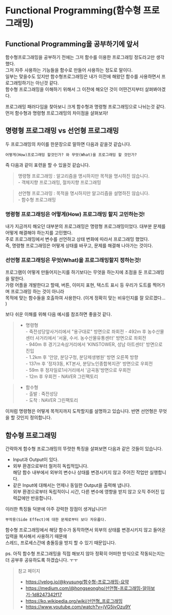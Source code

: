 # Functional Programming(함수형 프로그래밍)

## Functional Programming을 공부하기에 앞서

함수형프로그래밍을 공부하기 전에는 그저 함수를 이용한 프로그래밍 정도라고만 생각했다.  
그저 자주 사용하는 기능들을 함수로 만들어 사용하는 정도로 말이다.  
일부는 맞을수도 있지만 함수형프로그래밍은 내가 이전에 해왔던 함수를 사용하면서 프로그래밍하기는 아닌것 같다.  
함수형 프로그래밍을 이해하기 위해서 그 이전에 해오던 것이 어떤건지부터 살펴봐야겠다.  
  

프로그래밍 패러다임을 찾아보니 크게 함수형과 명령형 프로그래밍으로 나뉘는것 같다.  
먼저 함수형과 명령형 프로그래밍의 차이점을 살펴보자! 

## 명령형 프로그래밍 vs 선언형 프로그래밍  

두 프로그래밍의 차이를 한문장으로 말하면 다음과 같을것 같습니다.  

    어떻게(How)프로그래밍 할것인가? 와 무엇(What)을 프로그래밍 할 것인가?

즉 다음과 같이 표련을 할 수 있을것 같습니다. 

>   명령형 프로그래밍 : 알고리즘을 명시하지만 목적을 명시하진 않습니다.    
    - 객체지향 프로그래밍, 절차지향 프로그래밍

> 선언형 프로그랴밍 : 목적을 명시하지만 알고리즘을 설명하진 않습니다.   
    - 함수형 프로그래밍


### 명령형 프로그래밍은 어떻게(How) 프로그래밍 할지 고민하는것!  

내가 지금까지 해오던 대부분의 프로그래밍은 명령형 프로그래밍이었다. 대부분 문제를 어떻게 해결해야 하는지를 고민했다.  
주로 프로그래밍에서 변수를 선언하고 상태 변화에 따라서 프로그래밍 했었다.  
즉, 명령형 프로그래밍은 어떻게 상태를 바꾸고, 문제를 해결해 나아가는 것이다.

### 선언형 프로그래밍은 무엇(What)을  프로그래밍할지 정하는것!

프로그램이 어떻게 만들어지는지를 하기보다는 무엇을 하는지에 초점을 둔 프로그래밍을 말한다.  
가령 어플을 개발한다고 할때, 버튼, 이미지 표현, 텍스트 표시 등 우리가 도트를 찍어가며 프로그래밍 하는 것이 아니라  
목적에 맞는 함수들을 호출하여 사용한다. (이게 정확히 맞는 비유인지를 잘 모르겠다... )

보다 쉬운 이해를 위해 다음 예시를 참조하면 좋을것 같다.  

> - 명령형   
    - 죽전성당앞사거리에서 "용구대로" 방면으로 좌회전
    - 492m 후 농수산물센터 사거리에서 '서울, 수서. 농수산물유통센터' 방면으로 좌회전   
    - 940m 후 경기고속삼거리에서 'KINSTOWER, 성남 아트센터' 방면으로 진입   
    - 1.2km 후 '안양, 분당구청, 분당제생병원' 방면 오른쪽 방향   
    - 137m 후 '정자3동, KT본사, 분당노인종합복지관' 방면으로 우회전   
    - 59m 후 정자일로1사거리에서 '금곡동'방면으로 우회전  
    - 12m 후 우회전
    - NAVER 그린팩토리

> - 함수형   
    - 출발 : 죽전성당  
    - 도착 : NAVER 그린팩토리

이처럼 명령형은 어떻게 목적지까지 도착할지를 설명하고 있습니다. 반면 선언형은 무엇을 할 갓인지 정의합니다.   

## 함수형 프로그래밍

간략하게 함수형 프로그래밍의 뚜렷한 특징을 살펴보면 다음과 같은 것들이 있습니다.

- Input과 Output이 있다.   
- 외부 환경으로부터 철저히 독립적입니다.  
    해당 함수 내부에서 외부의 변수나 상태를 변경시키지 않고 주어진 작업만 실행합니다.
- 같은 Input에 대해서는 언제나 동일한 Output을 출력해 냅니다.  
    외부 환경으로부터 독립적이니 시간, 다른 변수에 영향을 받지 않고 오직 주어진 입력값에만 반응합니다.

이러한 특징들 덕분에 아주 강력한 장점이 생겨납니다!!      

    부작용(Side Effect)에 대한 문제로부터 보다 자유롭다.

함수형 프로그래밍에서 해당 함수가 동작하면서 외부의 상태를 변경시키지 않고 들어온 입력을 복사해서 사용하기 때문에  
스레드, 프로세스간에 충돌등을 방지 할 수 있기 때문입니다.  




ps. 아직 함수형 프로그래밍을 직접 해보지 않아 정확히 어떠한 방식으로 작동되는지는 더 공부후 공유하도록 하겠습니다. ㅜㅜ


> 참고 페이지  
> - https://velog.io/@kyusung/함수형-프로그래밍-요약   
> - https://medium.com/@hongseongho/선언형-프로그래밍-알아보기-1d8247342f17
> - https://ko.wikipedia.org/wiki/선언형_프로그래밍
> - https://www.youtube.com/watch?v=jVG5jvOzu9Y




        


